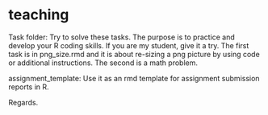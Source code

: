 # teaching

Task folder: Try to solve these tasks. The purpose is to practice and develop your R coding skills. If you are my student, give it a try. The first task is in png_size.rmd and it is about re-sizing a png picture by using code or additional instructions. The second is a math problem.

assignment_template: Use it as an rmd template for assignment submission reports in R. 

Regards.
